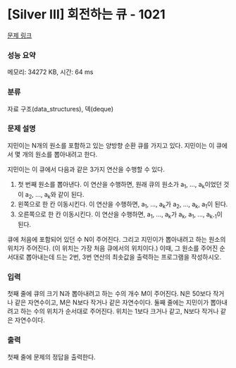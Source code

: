# [Silver III] 회전하는 큐 - 1021 

[문제 링크](https://www.acmicpc.net/problem/1021) 

### 성능 요약

메모리: 34272 KB, 시간: 64 ms

### 분류

자료 구조(data_structures), 덱(deque)

### 문제 설명

<p style="user-select: auto;">지민이는 N개의 원소를 포함하고 있는 양방향 순환 큐를 가지고 있다. 지민이는 이 큐에서 몇 개의 원소를 뽑아내려고 한다.</p>

<p style="user-select: auto;">지민이는 이 큐에서 다음과 같은 3가지 연산을 수행할 수 있다.</p>

<ol style="user-select: auto;">
	<li style="user-select: auto;">첫 번째 원소를 뽑아낸다. 이 연산을 수행하면, 원래 큐의 원소가 a<sub style="user-select: auto;">1</sub>, ..., a<sub style="user-select: auto;">k</sub>이었던 것이 a<sub style="user-select: auto;">2</sub>, ..., a<sub style="user-select: auto;">k</sub>와 같이 된다.</li>
	<li style="user-select: auto;">왼쪽으로 한 칸 이동시킨다. 이 연산을 수행하면, a<sub style="user-select: auto;">1</sub>, ..., a<sub style="user-select: auto;">k</sub>가 a<sub style="user-select: auto;">2</sub>, ..., a<sub style="user-select: auto;">k</sub>, a<sub style="user-select: auto;">1</sub>이 된다.</li>
	<li style="user-select: auto;">오른쪽으로 한 칸 이동시킨다. 이 연산을 수행하면, a<sub style="user-select: auto;">1</sub>, ..., a<sub style="user-select: auto;">k</sub>가 a<sub style="user-select: auto;">k</sub>, a<sub style="user-select: auto;">1</sub>, ..., a<sub style="user-select: auto;">k-1</sub>이 된다.</li>
</ol>

<p style="user-select: auto;">큐에 처음에 포함되어 있던 수 N이 주어진다. 그리고 지민이가 뽑아내려고 하는 원소의 위치가 주어진다. (이 위치는 가장 처음 큐에서의 위치이다.) 이때, 그 원소를 주어진 순서대로 뽑아내는데 드는 2번, 3번 연산의 최솟값을 출력하는 프로그램을 작성하시오.</p>

### 입력 

 <p style="user-select: auto;">첫째 줄에 큐의 크기 N과 뽑아내려고 하는 수의 개수 M이 주어진다. N은 50보다 작거나 같은 자연수이고, M은 N보다 작거나 같은 자연수이다. 둘째 줄에는 지민이가 뽑아내려고 하는 수의 위치가 순서대로 주어진다. 위치는 1보다 크거나 같고, N보다 작거나 같은 자연수이다.</p>

### 출력 

 <p style="user-select: auto;">첫째 줄에 문제의 정답을 출력한다.</p>

